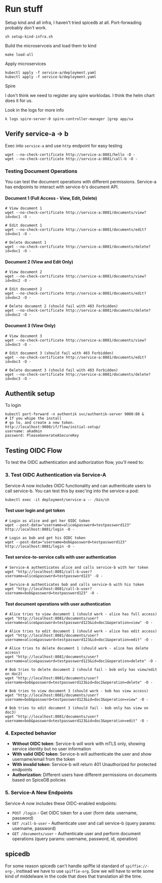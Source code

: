 # Run stuff

Setup kind and all infra, I haven't tried spicedb at all.
Port-forwading probably don't work.

```shell
sh setup-kind-infra.sh
```

Build the microservceis and load them to kind

```shell
make load-all
```

Apply microservices

```shell
kubectl apply -f service-a/deployment.yaml
kubectl apply -f service-b/deployment.yaml
```

Spire

I don't think we need to register any spire worklodas.
I think the helm chart does it for us.

Look in the logs for more info

```shell
k logs spire-server-0 spire-controller-manager |grep app/sa
```

## Verify service-a -> b

Exec into `service-a` and use `http` endpoint for easy testing

```shell
wget --no-check-certificate http://service-a:8081/hello -O -
wget --no-check-certificate http://service-a:8081/call-b -O -
```

### Testing Document Operations

You can test the document operations with different permissions. Service-a has endpoints to interact with service-b's document API.

#### Document 1 (Full Access - View, Edit, Delete)

```shell
# View document 1
wget --no-check-certificate http://service-a:8081/documents/view?id=doc1 -O -

# Edit document 1
wget --no-check-certificate http://service-a:8081/documents/edit?id=doc1 -O -

# Delete document 1
wget --no-check-certificate http://service-a:8081/documents/delete?id=doc1 -O -
```

#### Document 2 (View and Edit Only)

```shell
# View document 2
wget --no-check-certificate http://service-a:8081/documents/view?id=doc2 -O -

# Edit document 2
wget --no-check-certificate http://service-a:8081/documents/edit?id=doc2 -O -

# Delete document 2 (should fail with 403 Forbidden)
wget --no-check-certificate http://service-a:8081/documents/delete?id=doc2 -O -
```

#### Document 3 (View Only)

```shell
# View document 3
wget --no-check-certificate http://service-a:8081/documents/view?id=doc3 -O -

# Edit document 3 (should fail with 403 Forbidden)
wget --no-check-certificate http://service-a:8081/documents/edit?id=doc3 -O -

# Delete document 3 (should fail with 403 Forbidden)
wget --no-check-certificate http://service-a:8081/documents/delete?id=doc3 -O -
```

## Authentik setup

To login

```shell
kubectl port-forward -n authentik svc/authentik-server 9000:80 &
# If you whipe the install
# go to, and create a new token.
http://localhost:9000/if/flow/initial-setup/
username: akadmin
password: PleaseGenerateASecureKey
```

## Testing OIDC Flow

To test the OIDC authentication and authorization flow, you'll need to:

### 3. Test OIDC Authentication via Service-A

Service-A now includes OIDC functionality and can authenticate users to call service-b. You can test this by exec'ing into the service-a pod:

```shell
kubectl exec -it deployment/service-a -- /bin/sh
```

#### Test user login and get token

```shell
# Login as alice and get her OIDC token
wget --post-data="username=alice&password=testpassword123" http://localhost:8081/login -O -

# Login as bob and get his OIDC token  
wget --post-data="username=bob&password=testpassword123" http://localhost:8081/login -O -
```

#### Test service-to-service calls with user authentication

```shell
# Service-A authenticates alice and calls service-b with her token
wget "http://localhost:8081/call-b-user?username=alice&password=testpassword123" -O -

# Service-A authenticates bob and calls service-b with his token
wget "http://localhost:8081/call-b-user?username=bob&password=testpassword123" -O -
```

#### Test document operations with user authentication

```shell
# Alice tries to view document 1 (should work - alice has full access)
wget "http://localhost:8081/documents/user?username=alice&password=testpassword123&id=doc1&operation=view" -O -

# Alice tries to edit document 1 (should work - alice has edit access)
wget "http://localhost:8081/documents/user?username=alice&password=testpassword123&id=doc1&operation=edit" -O -

# Alice tries to delete document 1 (should work - alice has delete access)
wget "http://localhost:8081/documents/user?username=alice&password=testpassword123&id=doc1&operation=delete" -O -

# Bob tries to delete document 2 (should fail - bob only has view/edit on doc2)
wget "http://localhost:8081/documents/user?username=bob&password=testpassword123&id=doc2&operation=delete" -O -

# Bob tries to view document 3 (should work - bob has view access)
wget "http://localhost:8081/documents/user?username=bob&password=testpassword123&id=doc3&operation=view" -O -

# Bob tries to edit document 3 (should fail - bob only has view on doc3)
wget "http://localhost:8081/documents/user?username=bob&password=testpassword123&id=doc3&operation=edit" -O -
```

### 4. Expected behavior

- **Without OIDC token**: Service-b will work with mTLS only, showing service identity but no user information
- **With valid OIDC token**: Service-b will authenticate the user and show username/email from the token
- **With invalid token**: Service-b will return 401 Unauthorized for protected endpoints
- **Authorization**: Different users have different permissions on documents based on SpiceDB policies

### 5. Service-A New Endpoints

Service-A now includes these OIDC-enabled endpoints:

- `POST /login` - Get OIDC token for a user (form data: username, password)
- `GET /call-b-user` - Authenticate user and call service-b (query params: username, password)  
- `GET /documents/user` - Authenticate user and perform document operations (query params: username, password, id, operation)

## spicedb

For some reason spicedb can't handle spiffie id standard of `spiffie://-org-`, insttead we have to use `spiffie-org`.
Sow we will have to write some kind of middelware in the code that does that translation all the time.
